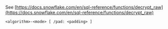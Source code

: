 See [https://docs.snowflake.com/en/sql-reference/functions/decrypt_raw](https://docs.snowflake.com/en/sql-reference/functions/decrypt_raw)
```
<algorithm>-<mode> [ /pad: <padding> ]
```
